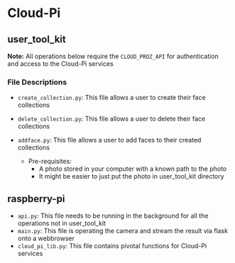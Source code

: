 # Cloud-Pi

## user_tool_kit

**Note:** All operations below require the `CLOUD_PROZ_API` for authentication and access to the Cloud-Pi services

### File Descriptions

- `create_collection.py`: This file allows a user to create their face collections

- `delete_collection.py`: This file allows a user to delete their face collections

- `addface.py`: This file allows a user to add faces to their created collections
  - Pre-requisites:
    - A photo stored in your computer with a known path to the photo
    - It might be easier to just put the photo in user_tool_kit directory

## raspberry-pi

- `api.py`: This file needs to be running in the background for all the operations not in user_tool_kit
- `main.py`: This file is operating the camera and stream the result via flask onto a webbrowser
- `cloud_pi_lib.py`: This file contains pivotal functions for Cloud-Pi services


